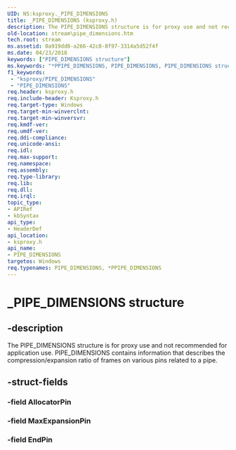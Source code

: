 ```yaml
---
UID: NS:ksproxy._PIPE_DIMENSIONS
title: _PIPE_DIMENSIONS (ksproxy.h)
description: The PIPE_DIMENSIONS structure is for proxy use and not recommended for application use. PIPE_DIMENSIONS contains information that describes the compression/expansion ratio of frames on various pins related to a pipe.
old-location: stream\pipe_dimensions.htm
tech.root: stream
ms.assetid: 0a919dd8-a266-42c8-8f97-3314a5d52f4f
ms.date: 04/23/2018
keywords: ["PIPE_DIMENSIONS structure"]
ms.keywords: "*PPIPE_DIMENSIONS, PIPE_DIMENSIONS, PIPE_DIMENSIONS structure [Streaming Media Devices], PPIPE_DIMENSIONS, PPIPE_DIMENSIONS structure pointer [Streaming Media Devices], _PIPE_DIMENSIONS, ksproxy/PIPE_DIMENSIONS, ksproxy/PPIPE_DIMENSIONS, ksproxy_29ffc785-a205-468d-a604-ac4022bdf488.xml, stream.pipe_dimensions"
f1_keywords:
 - "ksproxy/PIPE_DIMENSIONS"
 - "PIPE_DIMENSIONS"
req.header: ksproxy.h
req.include-header: Ksproxy.h
req.target-type: Windows
req.target-min-winverclnt: 
req.target-min-winversvr: 
req.kmdf-ver: 
req.umdf-ver: 
req.ddi-compliance: 
req.unicode-ansi: 
req.idl: 
req.max-support: 
req.namespace: 
req.assembly: 
req.type-library: 
req.lib: 
req.dll: 
req.irql: 
topic_type:
- APIRef
- kbSyntax
api_type:
- HeaderDef
api_location:
- ksproxy.h
api_name:
- PIPE_DIMENSIONS
targetos: Windows
req.typenames: PIPE_DIMENSIONS, *PPIPE_DIMENSIONS
---
```


# _PIPE_DIMENSIONS structure


## -description


The PIPE_DIMENSIONS structure is for proxy use and not recommended for application use. PIPE_DIMENSIONS contains information that describes the compression/expansion ratio of frames on various pins related to a pipe.


## -struct-fields




### -field AllocatorPin


### -field MaxExpansionPin


### -field EndPin

